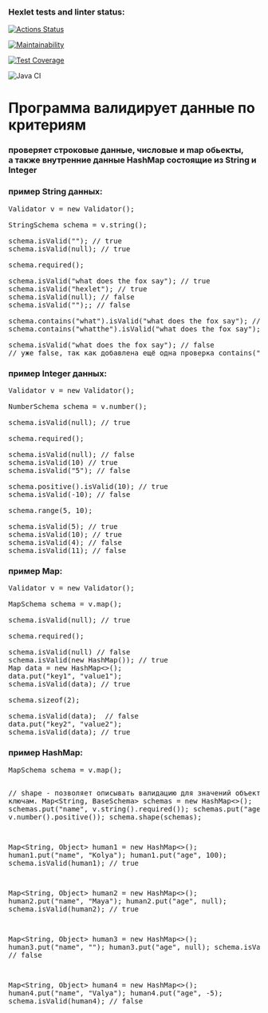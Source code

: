 ### Hexlet tests and linter status:
[![Actions Status](https://github.com/AndreevDan93/java-project-78/workflows/hexlet-check/badge.svg)](https://github.com/AndreevDan93/java-project-78/actions)

[![Maintainability](https://api.codeclimate.com/v1/badges/e593145430a26e2a40a8/maintainability)](https://codeclimate.com/github/AndreevDan93/java-project-78/maintainability)

[![Test Coverage](https://api.codeclimate.com/v1/badges/e593145430a26e2a40a8/test_coverage)](https://codeclimate.com/github/AndreevDan93/java-project-78/test_coverage)

![Java CI](https://github.com/AndreevDan93/java-project-78/workflows/Java%20CI/badge.svg)


<body>

<h1>
Программа валидирует данные по критериям
</h1>

<h3>
проверяет строковые данные, числовые и map обьекты,<br>
а также внутренние данные HashMap состоящие из String и Integer
</h3>

<h3>
пример String данных:
</h3>

<pre class="box">
Validator v = new Validator();

StringSchema schema = v.string();

schema.isValid(""); // true
schema.isValid(null); // true

schema.required();

schema.isValid("what does the fox say"); // true
schema.isValid("hexlet"); // true
schema.isValid(null); // false
schema.isValid("");; // false

schema.contains("what").isValid("what does the fox say"); // true
schema.contains("whatthe").isValid("what does the fox say"); // false

schema.isValid("what does the fox say"); // false
// уже false, так как добавлена ещё одна проверка contains("whatthe")
</pre>

<h3>пример Integer данных:</h3>

<pre class="box">
Validator v = new Validator();

NumberSchema schema = v.number();

schema.isValid(null); // true

schema.required();

schema.isValid(null); // false
schema.isValid(10) // true
schema.isValid("5"); // false

schema.positive().isValid(10); // true
schema.isValid(-10); // false

schema.range(5, 10);

schema.isValid(5); // true
schema.isValid(10); // true
schema.isValid(4); // false
schema.isValid(11); // false
</pre>

<h3>пример Map:</h3>

<pre class="box">
Validator v = new Validator();

MapSchema schema = v.map();

schema.isValid(null); // true

schema.required();

schema.isValid(null) // false
schema.isValid(new HashMap()); // true
Map<String, String> data = new HashMap<>();
data.put("key1", "value1");
schema.isValid(data); // true

schema.sizeof(2);

schema.isValid(data);  // false
data.put("key2", "value2");
schema.isValid(data); // true
</pre>

<h3>пример HashMap:</h3>
<pre class="box">
MapSchema schema = v.map();

// shape - позволяет описывать валидацию для значений объекта Map по ключам.
Map<String, BaseSchema> schemas = new HashMap<>();
schemas.put("name", v.string().required());
schemas.put("age", v.number().positive());
schema.shape(schemas);

Map<String, Object> human1 = new HashMap<>();
human1.put("name", "Kolya");
human1.put("age", 100);
schema.isValid(human1); // true

Map<String, Object> human2 = new HashMap<>();
human2.put("name", "Maya");
human2.put("age", null);
schema.isValid(human2); // true

Map<String, Object> human3 = new HashMap<>();
human3.put("name", "");
human3.put("age", null);
schema.isValid(human3); // false

Map<String, Object> human4 = new HashMap<>();
human4.put("name", "Valya");
human4.put("age", -5);
schema.isValid(human4); // false
</pre>
</body>

